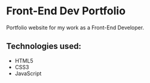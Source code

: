 # Front-End Dev Portfolio
Portfolio website for my work as a Front-End Developer.

## Technologies used:
* HTML5
* CSS3
* JavaScript